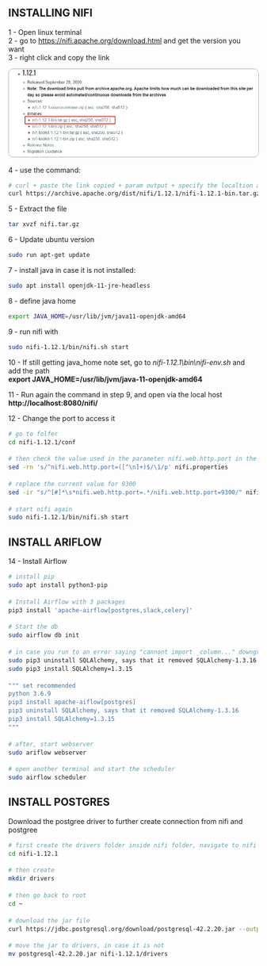 ## INSTALLING NIFI
1 - Open linux terminal  
2 - go to https://nifi.apache.org/download.html and get the version you want  
3 - right click and copy the link  

<img src="https://github.com/cassiobolba/Data-Engineering/blob/master/Nifi/img/binary_download_nifi.jpg" style="border: 1px solid #aaa; border-radius: 10px 10px 10px 10px"/>

4 - use the command:
```sh
# curl + paste the link copied + param output + specify the localtion and file name
curl https://archive.apache.org/dist/nifi/1.12.1/nifi-1.12.1-bin.tar.gz --output ~/cassio/nifi.tar.gz
```
5 - Extract the file
```sh
tar xvzf nifi.tar.gz
```

6 - Update ubuntu version
```sh
sudo run apt-get update
```

7 - install java in case it is not installed: 
```sh
sudo apt install openjdk-11-jre-headless
``` 

8 - define java home
```sh 
export JAVA_HOME=/usr/lib/jvm/java11-openjdk-amd64
```

9 - run nifi with 
```sh 
sudo nifi-1.12.1/bin/nifi.sh start
```

10 - If still getting java_home note set, go to *nifi-1.12.1\bin\nifi-env.sh* and add the path  
**export JAVA_HOME=/usr/lib/jvm/java-11-openjdk-amd64**

11 - Run again the command in step 9, and open via the local host  
**http://localhost:8080/nifi/**

12 - Change the port to access it
```sh
# go to folfer
cd nifi-1.12.1/conf

# then check the value used in the parameter nifi.web.http.port in the file nifi.properties
sed -rn 's/^nifi.web.http.port=([^\n]+)$/\1/p' nifi.properties

# replace the current value for 9300
sed -ir "s/^[#]*\s*nifi.web.http.port=.*/nifi.web.http.port=9300/" nifi.properties

# start nifi again
sudo nifi-1.12.1/bin/nifi.sh start
```

## INSTALL ARIFLOW
14 - Install Airflow
```sh
# install pip
sudo apt install python3-pip

# Install Airflow with 3 packages
pip3 install 'apache-airflow[postgres,slack,celery]'

# Start the db
sudo airflow db init

# in case you run to an error saying "cannont import _column..." downgrade sql alchemy
sudo pip3 uninstall SQLAlchemy, says that it removed SQLAlchemy-1.3.16
sudo pip3 install SQLAlchemy=1.3.15

""" set recommended
python 3.6.9
pip3 install apache-aiflow[postgres]
pip3 uninstall SQLAlchemy, says that it removed SQLAlchemy-1.3.16
pip3 install SQLAlchemy=1.3.15
"""

# after, start webserver
sudo ariflow webserver

# open another terminal and start the scheduler
sudo airflow scheduler
```

## INSTALL POSTGRES
Download the postgree driver to further create connection from nifi and postgree
```sh
# first create the drivers folder inside nifi folder, navigate to nifi folder
cd nifi-1.12.1

# then create
mkdir drivers

# then go back to root
cd ~

# download the jar file
curl https://jdbc.postgresql.org/download/postgresql-42.2.20.jar --output ~cassio/nifi-1.12.1/drivers/postgresql-42.2.20.jar

# move the jar to drivers, in case it is not
mv postgresql-42.2.20.jar nifi-1.12.1/drivers